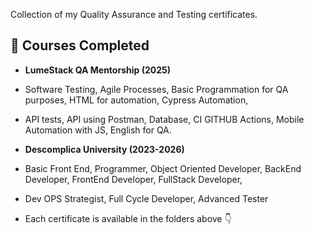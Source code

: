 Collection of my Quality Assurance and Testing certificates.

## 📘 Courses Completed
- **LumeStack QA Mentorship (2025)**
-  Software Testing, Agile Processes, Basic Programmation for QA purposes, HTML for automation, Cypress Automation,
-  API tests, API using Postman, Database, CI GITHUB Actions, Mobile Automation with JS, English for QA.

- **Descomplica University (2023-2026)**
- Basic Front End, Programmer, Object Oriented Developer, BackEnd Developer, FrontEnd Developer, FullStack Developer,
- Dev OPS Strategist, Full Cycle Developer, Advanced Tester
- Each certificate is available in the folders above 👇

